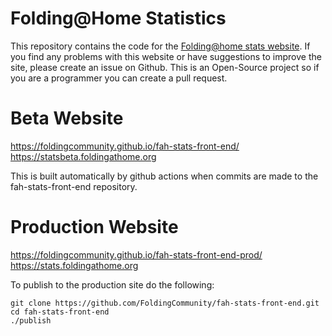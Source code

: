 # Folding@Home Statistics
This repository contains the code for the
[Folding@home stats website](fah-stats-front-end).  If you find any problems
with this website or have suggestions to improve the site, please create an
issue on Github.  This is an Open-Source project so if you are a programmer
you can create a pull request.

# Beta Website
https://foldingcommunity.github.io/fah-stats-front-end/
https://statsbeta.foldingathome.org

This is built automatically by github actions when commits are made to the
fah-stats-front-end repository.

# Production Website
https://foldingcommunity.github.io/fah-stats-front-end-prod/
https://stats.foldingathome.org

To publish to the production site do the following:

```
git clone https://github.com/FoldingCommunity/fah-stats-front-end.git
cd fah-stats-front-end
./publish
```
